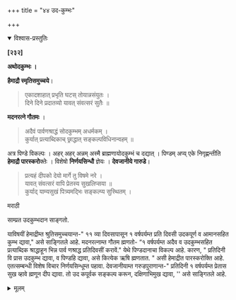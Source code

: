 +++
title = "४४ उद-कुम्भः"

+++


<details open><summary>विश्वास-प्रस्तुतिः</summary>

**[२३२]**

**अथोदकुम्भः ।**

**हैमाद्रौ स्मृतिसमुच्चये**।

> एकादशाहात् प्रभृति घटस् तोयान्नसंयुतः ।  
दिने दिने प्रदातव्यो यावत् संवत्सरं सुतैः ॥

**मदनरत्ने गौतमः** ।

> अदैवं पार्वणश्राद्धं सोदकुम्भम् अधर्मकम् ।  
कुर्यात् प्रत्याब्दिकाच् छ्राद्धात् सङ्कल्पविधिनान्वहम् ॥

अत्र पिण्डे विकल्पः । अहर् अहर् अन्नम् अस्मै ब्राह्मणायोदकुम्भं च दद्यात् । पिण्डम् अप्य् एके निगृह्णन्तीति **हेमाद्रौ पारस्करो**क्तेः । विशेषो **निर्णयसिन्धौ** ज्ञेयः । **देवजानीये गारुडे**।

> प्रत्यहं दीपको देयो मार्गे तु विषमे नरे ।  
यावत् संवत्सरं वापि प्रेतस्य सुखलिप्सया ॥  
कुर्याद् याम्यसुखं पित्र्यमद्भिः सङ्कल्प्य सुस्थितम् ।

मराठी

साम्प्रत उदकुम्भदान साङ्गतो. 

याविषयीं हेमाद्रीम्त श्रुतिसमुच्चयान्त-" ११ व्या दिवसापासून १ वर्षपर्यम्त प्रति दिवसी उदकपूर्ण व आमानसहित कुम्भ द्यावा," असे साङ्गितले आहे. मदनरत्नाम्त गौतम ह्मणतो- “१ वर्षपर्यम्त अदैव व उदकुम्भसहित प्रत्याब्दिक श्राद्धाहून भिन्न पार्व णश्राद्ध प्रतिदिवसीं करावें." येथे पिण्डदानाचा विकल्प आहे. कारण, " प्रतिदिनी वि प्रास उदकुम्भ द्यावा, व पिण्डहि द्यावा, असे कित्येक ऋषि ह्मणतात. " असी हेमाद्रीत पारस्करोक्ति आहे. एतत्सम्बन्धी विशेष विचार निर्णयसिन्धूम्त पहावा. देवजानीयाम्त गरुडपुराणान्त-" प्रतिदिनी १ वर्षपर्यम्त प्रेतास सुख व्हावे ह्मणून दीप द्यावा. तो उद कपूर्वक सङ्कल्प करून, दक्षिणाभिमुख द्यावा, '' असे साङ्गितले आहे.
</details>

<details><summary>मूलम्</summary>

**[२३२]**

**अथोदकुम्भः ।**

**हैमाद्रौ स्मृतिसमुच्चये**।

> एकादशाहात् प्रभृति घटस् तोयान्नसंयुतः ।  
दिने दिने प्रदातव्यो यावत् संवत्सरं सुतैः ॥

**मदनरत्ने गौतमः** ।

> अदैवं पार्वणश्राद्धं सोदकुम्भम् अधर्मकम् ।  
कुर्यात् प्रत्याब्दिकाच् छ्राद्धात् सङ्कल्पविधिनान्वहम् ॥

अत्र पिण्डे विकल्पः । अहर् अहर् अन्नम् अस्मै ब्राह्मणायोदकुम्भं च दद्यात् । पिण्डम् अप्य् एके निगृह्णन्तीति **हेमाद्रौ पारस्करो**क्तेः । विशेषो **निर्णयसिन्धौ** ज्ञेयः । **देवजानीये गारुडे**।

> प्रत्यहं दीपको देयो मार्गे तु विषमे नरे ।  
यावत् संवत्सरं वापि प्रेतस्य सुखलिप्सया ॥  
कुर्याद् याम्यसुखं पित्र्यमद्भिः सङ्कल्प्य सुस्थितम् ।

<!--<details-->
<details><summary>मराठी</summary>

साम्प्रत उदकुम्भदान साङ्गतो. 

याविषयीं हेमाद्रीम्त श्रुतिसमुच्चयान्त-" ११ व्या दिवसापासून १ वर्षपर्यम्त प्रति दिवसी उदकपूर्ण व आमानसहित कुम्भ द्यावा," असे साङ्गितले आहे. मदनरत्नाम्त गौतम ह्मणतो- “१ वर्षपर्यम्त अदैव व उदकुम्भसहित प्रत्याब्दिक श्राद्धाहून भिन्न पार्व णश्राद्ध प्रतिदिवसीं करावें." येथे पिण्डदानाचा विकल्प आहे. कारण, " प्रतिदिनी वि प्रास उदकुम्भ द्यावा, व पिण्डहि द्यावा, असे कित्येक ऋषि ह्मणतात. " असी हेमाद्रीत पारस्करोक्ति आहे. एतत्सम्बन्धी विशेष विचार निर्णयसिन्धूम्त पहावा. देवजानीयाम्त गरुडपुराणान्त-" प्रतिदिनी १ वर्षपर्यम्त प्रेतास सुख व्हावे ह्मणून दीप द्यावा. तो उद कपूर्वक सङ्कल्प करून, दक्षिणाभिमुख द्यावा, '' असे साङ्गितले आहे. 
<!--<details--></details></details>